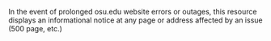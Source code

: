 In the event of prolonged osu.edu website errors or outages, this resource displays an informational notice at any page or address affected by an issue (500 page, etc.)
